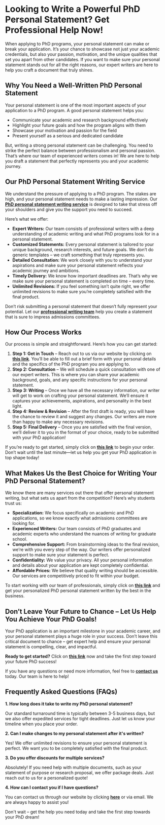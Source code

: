 # Looking to Write a Powerful PhD Personal Statement? Get Professional Help Now!

When applying to PhD programs, your personal statement can make or break your application. It’s your chance to showcase not just your academic credentials, but also your passion, motivation, and the unique qualities that set you apart from other candidates. If you want to make sure your personal statement stands out for all the right reasons, our expert writers are here to help you craft a document that truly shines.

## Why You Need a Well-Written PhD Personal Statement

Your personal statement is one of the most important aspects of your application to a PhD program. A good personal statement helps you:

- Communicate your academic and research background effectively
- Highlight your future goals and how the program aligns with them
- Showcase your motivation and passion for the field
- Present yourself as a serious and dedicated candidate

But, writing a strong personal statement can be challenging. You need to strike the perfect balance between professionalism and personal passion. That’s where our team of experienced writers comes in! We are here to help you draft a statement that perfectly represents you and your academic journey.

## Our PhD Personal Statement Writing Service

We understand the pressure of applying to a PhD program. The stakes are high, and your personal statement needs to make a lasting impression. Our [**PhD personal statement writing service**](https://tinyurl.com/topessay?keyword=writing+a+phd+personal+statement) is designed to take that stress off your shoulders and give you the support you need to succeed.

Here’s what we offer:

- **Expert Writers:** Our team consists of professional writers with a deep understanding of academic writing and what PhD programs look for in a personal statement.
- **Customized Statements:** Every personal statement is tailored to your unique background, research interests, and future goals. We don’t do generic templates – we craft something that truly represents you.
- **Detailed Consultation:** We work closely with you to understand your aspirations and make sure your personal statement reflects your academic journey and ambitions.
- **Timely Delivery:** We know how important deadlines are. That’s why we make sure your personal statement is completed on time – every time.
- **Unlimited Revisions:** If you feel something isn’t quite right, we offer unlimited revisions to make sure you’re completely satisfied with the final product.

Don’t risk submitting a personal statement that doesn’t fully represent your potential. Let our [**professional writing team**](https://tinyurl.com/topessay?keyword=writing+a+phd+personal+statement) help you create a statement that is sure to impress admissions committees.

## How Our Process Works

Our process is simple and straightforward. Here’s how you can get started:

1. **Step 1: Get in Touch** – Reach out to us via our website by clicking on [**this link**](https://tinyurl.com/topessay?keyword=writing+a+phd+personal+statement). You’ll be able to fill out a brief form with your personal details and the specifics of the PhD program you are applying to.
2. **Step 2: Consultation** – We will schedule a quick consultation with one of our expert writers. This is where you can share your academic background, goals, and any specific instructions for your personal statement.
3. **Step 3: Writing** – Once we have all the necessary information, our writer will get to work on crafting your personal statement. We’ll ensure it captures your achievements, aspirations, and personality in the best light.
4. **Step 4: Review & Revision** – After the first draft is ready, you will have the chance to review it and suggest any changes. Our writers are more than happy to make any necessary revisions.
5. **Step 5: Final Delivery** – Once you are satisfied with the final version, we’ll deliver it to you in the format of your choice, ready to be submitted with your PhD application!

If you’re ready to get started, simply click on [**this link**](https://tinyurl.com/topessay?keyword=writing+a+phd+personal+statement) to begin your order. Don’t wait until the last minute—let us help you get your PhD application in top shape today!

## What Makes Us the Best Choice for Writing Your PhD Personal Statement?

We know there are many services out there that offer personal statement writing, but what sets us apart from the competition? Here’s why students trust us:

- **Specialization:** We focus specifically on academic and PhD applications, so we know exactly what admissions committees are looking for.
- **Experienced Writers:** Our team consists of PhD graduates and academic experts who understand the nuances of writing for graduate school.
- **Comprehensive Support:** From brainstorming ideas to the final revision, we’re with you every step of the way. Our writers offer personalized support to make sure your statement is perfect.
- **Confidentiality:** We value your privacy. All your personal information and details about your application are kept completely confidential.
- **Affordable Prices:** We believe that quality writing should be accessible. Our services are competitively priced to fit within your budget.

To start working with our team of professionals, simply click on [**this link**](https://tinyurl.com/topessay?keyword=writing+a+phd+personal+statement) and get your personalized PhD personal statement written by the best in the business.

## Don’t Leave Your Future to Chance – Let Us Help You Achieve Your PhD Goals!

Your PhD application is an important milestone in your academic career, and your personal statement plays a huge role in your success. Don’t leave this critical document to chance – get expert help and ensure your personal statement is compelling, clear, and impactful.

**Ready to get started?** Click on [**this link**](https://tinyurl.com/topessay?keyword=writing+a+phd+personal+statement) now and take the first step toward your future PhD success!

If you have any questions or need more information, feel free to [**contact us**](https://tinyurl.com/topessay?keyword=writing+a+phd+personal+statement) today. Our team is here to help!

## Frequently Asked Questions (FAQs)

**1. How long does it take to write my PhD personal statement?**

Our standard turnaround time is typically between 3-5 business days, but we also offer expedited services for tight deadlines. Just let us know your timeline when you place your order.

**2. Can I make changes to my personal statement after it's written?**

Yes! We offer unlimited revisions to ensure your personal statement is perfect. We want you to be completely satisfied with the final product.

**3. Do you offer discounts for multiple services?**

Absolutely! If you need help with multiple documents, such as your statement of purpose or research proposal, we offer package deals. Just reach out to us for a personalized quote!

**4. How can I contact you if I have questions?**

You can contact us through our website by clicking [**here**](https://tinyurl.com/topessay?keyword=writing+a+phd+personal+statement) or via email. We are always happy to assist you!

Don't wait – get the help you need today and take the first step towards your PhD dream!
